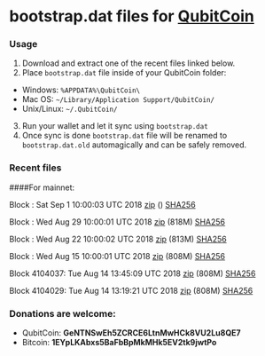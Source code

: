 # bootstrap.dat files for [QubitCoin](https://qubitcoin.cc/)

### Usage

1. Download and extract one of the recent files linked below.
2. Place `bootstrap.dat` file inside of your QubitCoin folder:
 - Windows: `%APPDATA%\QubitCoin\`
 - Mac OS: `~/Library/Application Support/QubitCoin/`
 - Unix/Linux: `~/.QubitCoin/`
3. Run your wallet and let it sync using `bootstrap.dat`
4. Once sync is done `bootstrap.dat` file will be renamed to `bootstrap.dat.old` automagically and can be safely removed.

### Recent files

####For mainnet:

Block : Sat Sep  1 10:00:03 UTC 2018 [zip]() () [SHA256](https://transfer.sh/s662O/sha256.txt)

Block : Wed Aug 29 10:00:01 UTC 2018 [zip](https://transfer.sh/yne5y/bootstrap.dat.20180829.zip) (818M) [SHA256](https://transfer.sh/KYLQ6/sha256.txt)

Block : Wed Aug 22 10:00:02 UTC 2018 [zip](https://transfer.sh/Lnd6g/bootstrap.dat.20180822.zip) (813M) [SHA256](https://transfer.sh/14dsqE/sha256.txt)

Block : Wed Aug 15 10:00:01 UTC 2018 [zip](https://transfer.sh/gceDP/bootstrap.dat.20180815.zip) (808M) [SHA256](https://transfer.sh/HTmQ2/sha256.txt)

Block 4104037: Tue Aug 14 13:45:09 UTC 2018 [zip](https://transfer.sh/158gss/bootstrap.dat.20180814.zip) (808M) [SHA256](https://transfer.sh/CuRdo/sha256.txt)

Block 4104029: Tue Aug 14 13:19:21 UTC 2018 [zip](https://transfer.sh/dFthb/bootstrap.dat.20180814.zip) (808M) [SHA256](https://transfer.sh/Kc61V/sha256.txt)

### Donations are welcome:

- QubitCoin: **GeNTNSwEh5ZCRCE6LtnMwHCk8VU2Lu8QE7**
- Bitcoin: **1EYpLKAbxs5BaFbBpMkMHk5EV2tk9jwtPo**
